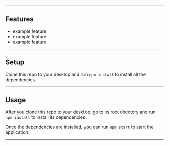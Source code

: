  <!-- #<Project Title> -->

<!-- Badges will not work in private repos -->

<!-- makeBadges here -->

<!-- description here -->

<!-- <Project Image> -->

<!-- makeCoffee here -->

---

## Features

- example feature
- example feature
- example feature

<!-- <Demo Images> -->

---

## Setup

Clone this repo to your desktop and run `npm install` to install all the dependencies.

---

## Usage

After you clone this repo to your desktop, go to its root directory and run `npm install` to install its dependencies.

Once the dependencies are installed, you can run `npm start` to start the application.

---

<!-- makeLicense here -->
